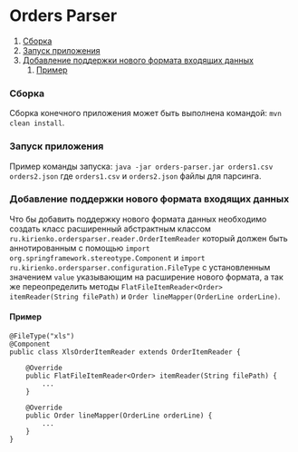 # Orders Parser

1. [Сборка](#build)
2. [Запуск приложения](#run)    
3. [Добавление поддержки нового формата входящих данных](#new)
    1. [Пример](#example)

### Сборка <a name="build"></a>
Сборка конечного приложения может быть выполнена командой: 
`mvn clean install`.

### Запуск приложения <a name="run"></a>
Пример команды запуска: `java -jar orders-parser.jar orders1.csv orders2.json`
где `orders1.csv` и `orders2.json` файлы для парсинга.

### Добавление поддержки нового формата входящих данных <a name="new"></a>
Что бы добавить поддержку нового формата данных необходимо создать класс расширенный абстрактным классом `ru.kirienko.ordersparser.reader.OrderItemReader` который должен быть аннотированным с помощью `import org.springframework.stereotype.Component` и `import ru.kirienko.ordersparser.configuration.FileType` с установленным значением `value` указывающим на расширение нового формата, а так же переопределить методы `FlatFileItemReader<Order> itemReader(String filePath)` и `Order lineMapper(OrderLine orderLine)`.

#### Пример <a name="example"></a>
```
@FileType("xls")
@Component
public class XlsOrderItemReader extends OrderItemReader {

    @Override
    public FlatFileItemReader<Order> itemReader(String filePath) {
        ...
    }

    @Override
    public Order lineMapper(OrderLine orderLine) {
        ...
    }
}
```